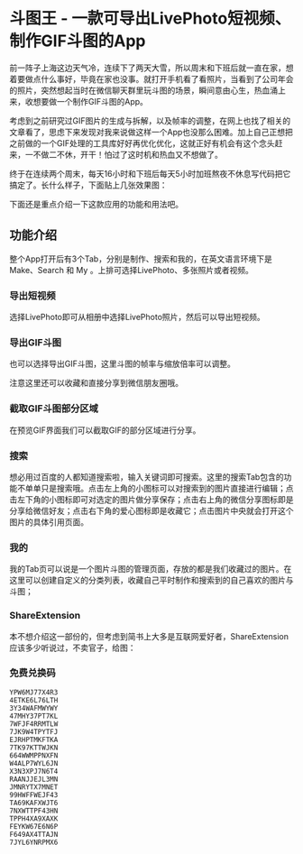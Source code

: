 # 斗图王 - 一款可导出LivePhoto短视频、制作GIF斗图的App

前一阵子上海这边天气冷，连续下了两天大雪，所以周末和下班后就一直在家，想着要做点什么事好，毕竟在家也没事。就打开手机看了看照片，当看到了公司年会的照片，突然想起当时在微信聊天群里玩斗图的场景，瞬间意由心生，热血涌上来，收想要做一个制作GIF斗图的App。

考虑到之前研究过GIF图片的生成与拆解，以及帧率的调整，在网上也找了相关的文章看了，思虑下来发现对我来说做这样一个App也没那么困难。加上自己正想把之前做的一个GIF处理的工具库好好再优化优化，这就正好有机会有这个念头赶来，一不做二不休，开干！怕过了这时机和热血又不想做了。

终于在连续两个周末，每天16小时和下班后每天5小时加班熬夜不休息写代码把它搞定了。长什么样子，下面贴上几张效果图：



下面还是重点介绍一下这款应用的功能和用法吧。

## 功能介绍
整个App打开后有3个Tab，分别是制作、搜索和我的，在英文语言环境下是Make、Search 和 My 。上排可选择LivePhoto、多张照片或者视频。


### 导出短视频
选择LivePhoto即可从相册中选择LivePhoto照片，然后可以导出短视频。

### 导出GIF斗图
也可以选择导出GIF斗图，这里斗图的帧率与缩放倍率可以调整。

注意这里还可以收藏和直接分享到微信朋友圈哦。

### 截取GIF斗图部分区域
在预览GIF界面我们可以截取GIF的部分区域进行分享。


### 搜索

想必用过百度的人都知道搜索啦，输入关键词即可搜索。这里的搜索Tab包含的功能不单单只是搜索哦。点击左上角的小图标可以对搜索到的图片直接进行编辑；点击左下角的小图标即可对选定的图片做分享保存；点击右上角的微信分享图标即是分享给微信好友；点击右下角的爱心图标即是收藏它；点击图片中央就会打开这个图片的具体引用页面。

### 我的

我的Tab页可以说是一个图片斗图的管理页面，存放的都是我们收藏过的图片。在这里可以创建自定义的分类列表，收藏自己平时制作和搜索到的自己喜欢的图片与斗图；

### ShareExtension

本不想介绍这一部份的，但考虑到简书上大多是互联网爱好者，ShareExtension应该多少听说过，不卖官子，给图：

### 免费兑换码

```
YPW6MJ77X4R3
4ETKE6L76LTH
3Y34WAFMWYWY
47MHY37PT7KL
7WFJF4RRMTLW
7JK9W4TPYTFJ
EJRHPTMKFTKA
7TK97KTTWJKN
664WWMPPNXFN
W4ALP7WYL6JN
X3N3XPJ7N6T4
RAANJJEJL3MN
JMNRYTX7MNET
99HWFFWEJF43
TA69KAFXWJT6
7NXWTTPF43HN
TPPH4XA9XAXK
FEYKW67E6N6P
F649AX4TTAJN
7JYL6YNRPMX6
```






